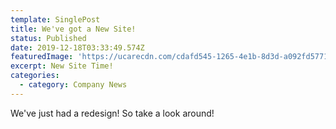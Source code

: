 ```yaml
---
template: SinglePost
title: We've got a New Site!
status: Published
date: 2019-12-18T03:33:49.574Z
featuredImage: 'https://ucarecdn.com/cdafd545-1265-4e1b-8d3d-a092fd577161/'
excerpt: New Site Time!
categories:
  - category: Company News
---
```

We've just had a redesign! So take a look around!
